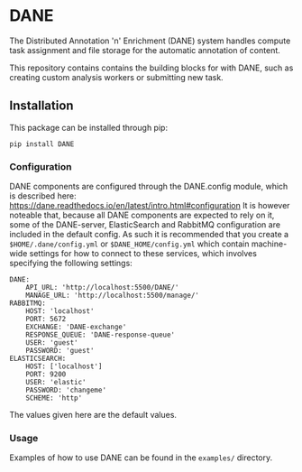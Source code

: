 # DANE
The Distributed Annotation 'n' Enrichment (DANE) system handles compute task assignment and file storage for the automatic annotation of content.

This repository contains contains the building blocks for with DANE, such as creating custom analysis workers or submitting new task.

## Installation

This package can be installed through pip:

    pip install DANE

### Configuration

DANE components are configured through the DANE.config module, which is described here: https://dane.readthedocs.io/en/latest/intro.html#configuration 
It is however noteable that, because all DANE components are expected to rely on it, some of the DANE-server, ElasticSearch and RabbitMQ configuration 
are included in the default config. As such it is recommended that you create a `$HOME/.dane/config.yml` or `$DANE_HOME/config.yml` which contain machine-wide settings for how to connect to these services, which involves specifying the following settings:

```
DANE:
    API_URL: 'http://localhost:5500/DANE/'
    MANAGE_URL: 'http://localhost:5500/manage/'
RABBITMQ:
    HOST: 'localhost'
    PORT: 5672
    EXCHANGE: 'DANE-exchange'
    RESPONSE_QUEUE: 'DANE-response-queue'
    USER: 'guest'
    PASSWORD: 'guest'
ELASTICSEARCH:
    HOST: ['localhost']
    PORT: 9200
    USER: 'elastic'
    PASSWORD: 'changeme'
    SCHEME: 'http'
```

The values given here are the default values.

### Usage

Examples of how to use DANE can be found in the `examples/` directory.
